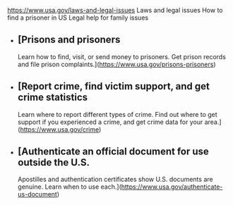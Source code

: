 

https://www.usa.gov/laws-and-legal-issues
Laws and legal issues
How to find a prisoner in US
Legal help for family issues

* [Prisons and prisoners
  ---------------------

  Learn how to find, visit, or send money to prisoners. Get prison records and file prison complaints.](https://www.usa.gov/prisons-prisoners)
* [Report crime, find victim support, and get crime statistics
  -----------------------------------------------------------

  Learn where to report different types of crime. Find out where to get support if you experienced a crime, and get crime data for your area.](https://www.usa.gov/crime)
* [Authenticate an official document for use outside the U.S.
  ----------------------------------------------------------

  Apostilles and authentication certificates show U.S. documents are genuine. Learn when to use each.](https://www.usa.gov/authenticate-us-document)
